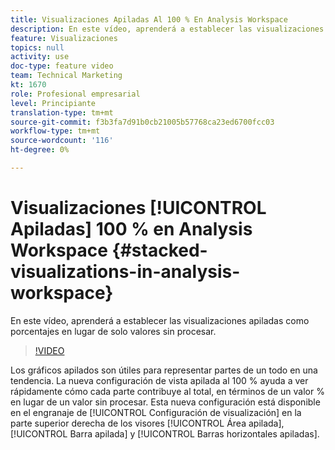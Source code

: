 ```yaml
---
title: Visualizaciones Apiladas Al 100 % En Analysis Workspace
description: En este vídeo, aprenderá a establecer las visualizaciones apiladas como porcentajes en lugar de solo valores sin procesar.
feature: Visualizaciones
topics: null
activity: use
doc-type: feature video
team: Technical Marketing
kt: 1670
role: Profesional empresarial
level: Principiante
translation-type: tm+mt
source-git-commit: f3b3fa7d91b0cb21005b57768ca23ed6700fcc03
workflow-type: tm+mt
source-wordcount: '116'
ht-degree: 0%

---
```



# Visualizaciones [!UICONTROL Apiladas] 100 % en Analysis Workspace {#stacked-visualizations-in-analysis-workspace}

En este vídeo, aprenderá a establecer las visualizaciones apiladas como porcentajes en lugar de solo valores sin procesar.

>[!VIDEO](https://video.tv.adobe.com/v/23131/?quality=12)

Los gráficos apilados son útiles para representar partes de un todo en una tendencia. La nueva configuración de vista apilada al 100 % ayuda a ver rápidamente cómo cada parte contribuye al total, en términos de un valor % en lugar de un valor sin procesar. Esta nueva configuración está disponible en el engranaje de [!UICONTROL Configuración de visualización] en la parte superior derecha de los visores [!UICONTROL Área apilada], [!UICONTROL Barra apilada] y [!UICONTROL Barras horizontales apiladas].
